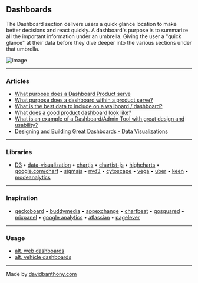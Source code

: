 ## Dashboards

The Dashboard section delivers users a quick glance location to make better decisions and react quickly. A dashboard's purpose is to summarize all the important information under an umbrella. Giving the user a "quick glance" at their data before they dive deeper into the various sections under that umbrella.

![image](https://cpdocs3.netlify.app/images/DXM/Dashboard/Optimization-Dashboard.jpg)

---

### Articles
- [What purpose does a Dashboard Product serve](http://www.quora.com/User-Interfaces/What-purpose-does-a-Dashboard-within-a-Product-serve)
- [What purpose does a dashboard within a product serve?](https://www.quora.com/User-Interfaces/What-purpose-does-a-dashboard-within-a-product-serve)
- [What is the best data to include on a wallboard / dashboard?](http://www.quora.com/What-is-the-best-data-to-include-on-a-wallboard-dashboard)
- [What does a good product dashboard look like?](http://www.quora.com/What-does-a-good-product-dashboard-look-like)
- [What is an example of a Dashboard/Admin Tool with great design and usability?](http://www.quora.com/Web-Design/What-is-an-example-of-a-Dashboard-Admin-Tool-with-great-design-and-usability)
- [Designing and Building Great Dashboards - Data Visualizations](https://www.geckoboard.com/blog/designing-and-building-dashboards-data-visualisations/)

---

### Libraries

- [D3](https://d3js.org/) •
[data-visualization](https://github.com/showcases/data-visualization) •
[chartjs](http://www.chartjs.org/) •
[chartist-js](http://gionkunz.github.io/chartist-js/examples.html) •
[highcharts](https://www.highcharts.com/demo) •
[google.com/chart](https://developers.google.com/chart/interactive/docs/gallery) •
[sigmajs](http://sigmajs.org/) •
[nvd3](http://nvd3.org/examples/index.html) •
[cytoscape](http://js.cytoscape.org/#demos) •
[vega](https://vega.github.io/vega/examples/) •
[uber](http://uber.github.io/deck.gl/#/examples/overview) •
[keen](http://keen.github.io/keen-dataviz.js/) •
[modeanalytics](https://about.modeanalytics.com/data-sources/)

---

### Inspiration
- [geckoboard](http://www.geckoboard.com) •
[buddymedia](http://www.buddymedia.com/products/dashboard) •
[appexchange](http://appexchange.salesforce.com) •
[chartbeat](http://chartbeat.com) •
[gosquared](https://www.gosquared.com) •
[mixpanel](https://mixpanel.com) •
[google analytics](http://www.google.com/analytics) •
[atlassian](https://marketplace.atlassian.com) •
[pagelever](http://pagelever.com/products)

---

### Usage
- [alt. web dashboards](https://dribbble.com/search/dashboard)
- [alt. vehicle dashboards](https://www.davidbanthony.me/blog/2016/7/25/oled-vehicle-displays)

---

Made by [davidbanthony.com](https://davidbanthony.com)

